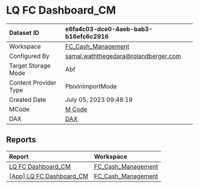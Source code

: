 



# LQ FC Dashboard_CM

|Dataset ID|e6fa4c03-dce0-4aeb-bab3-b16efc6c2916|
| :--- | :--- |
|Workspace|[FC_Cash_Management](../Workspaces/FC_Cash_Management.md)|
|Configured By|samal.waththegedara@rolandberger.com|
|Target Storage Mode|Abf|
|Content Provider Type|PbixInImportMode|
|Created Date|July 05, 2023 09:48:19|
|MCode|[M Code](./LQ-FC-Dashboard_CM/mcode.md)|
|DAX|[DAX](./LQ-FC-Dashboard_CM/dax.md)|

## Reports

|Report|Workspace|
| :--- | :--- |
|[LQ FC Dashboard_CM](../Reports/LQ-FC-Dashboard_CM.md)|[FC_Cash_Management](../Workspaces/FC_Cash_Management.md)|
|[[App] LQ FC Dashboard_CM](../Reports/[App]-LQ-FC-Dashboard_CM.md)|[FC_Cash_Management](../Workspaces/FC_Cash_Management.md)|
